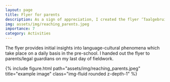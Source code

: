 ```yaml
---
layout: page
title: Flyer for parents
description: As a sign of appreciation, I created the flyer ‘Taalgebruik op de peuterspeelzaal’ (Language use at pre-school) for the parents of children who participated in my research. 
img: assets/img/reaching_parents.jpeg
importance: 7
category: Activities
---
```

The flyer provides initial insights into language-cultural phenomena which take place on a daily basis in the pre-school. I handed out the flyer to parents/legal guardians on my last day of fieldwork.

<div class="row">
    <div class="col-sm mt-3 mt-md-0">
        {% include figure.html path="assets/img/reaching_parents.jpeg" title="example image" class="img-fluid rounded z-depth-1" %}
    </div>
</div>
<div class="caption">
</div>

